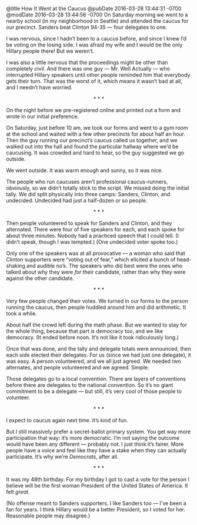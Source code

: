 @title How It Went at the Caucus
@pubDate 2016-03-28 13:44:31 -0700
@modDate 2016-03-28 13:44:56 -0700
On Saturday morning we went to a nearby school (in my neighborhood in Seattle) and attended the caucus for our precinct. Sanders beat Clinton 94-35 — four delegates to one.

I was nervous, since I hadn’t been to a caucus before, and since I knew I’d be voting on the losing side. I was afraid my wife and I would be the only Hillary people there! But we weren’t.

I was also a little nervous that the proceedings might be other than completely civil. And there was one guy — Mr. Well Actually — who interrupted Hillary speakers until other people reminded him that everybody gets their turn. That was the worst of it, which means it wasn’t bad at all, and I needn’t have worried.

<p style="text-align:center">* * *</p>

On the night before we pre-registered online and printed out a form and wrote in our initial preference.

On Saturday, just before 10 am, we took our forms and went to a gym room at the school and waited with a few other precincts for about half an hour. Then the guy running our precinct’s caucus called us together, and we walked out into the hall and found the particular hallway where we’d be caucusing. It was crowded and hard to hear, so the guy suggested we go outside.

We went outside. It was warm enough and sunny, so it was nice.

The people who run caucuses aren’t professional caucus-runners, obviously, so we didn’t totally stick to the script. We missed doing the initial tally. We did split physically into three camps: Sanders, Clinton, and undecided. Undecided had just a half-dozen or so people.

<p style="text-align:center">* * *</p>

Then people volunteered to speak for Sanders and Clinton, and they alternated. There were four of five speakers for each, and each spoke for about three minutes. Nobody had a practiced speech that I could tell. (I didn’t speak, though I was tempted.) (One undecided voter spoke too.)

Only one of the speakers was at all provocative — a woman who said that Clinton supporters were “voting out of fear,” which elicited a bunch of head-shaking and audible no’s. The speakers who did best were the ones who talked about why they were *for* their candidate, rather than why they were against the other candidate.

<p style="text-align:center">* * *</p>

Very few people changed their votes. We turned in our forms to the person running the caucus, then people huddled around him and did arithmetic. It took a while.

About half the crowd left during the math phase. But we wanted to stay for the whole thing, because that part is democracy too, and we like democracy. (It ended before noon. It’s not like it took ridiculously long.)

Once that was done, and the tally and delegate totals were announced, then each side elected their delegates. For us (since we had just one delegate), it was easy. A person volunteered, and we all just agreed. We needed two alternates, and people volunteered and we agreed. Simple.

Those delegates go to a local convention. There are layers of conventions before there are delegates to the national convention. So it’s no giant commitment to be a delegate — but still, it’s very cool of those people to volunteer.

<p style="text-align:center">* * *</p>

I expect to caucus again next time. It’s kind of fun.

But I still massively prefer a secret-ballot primary system. You get way more participation that way: it’s more democratic. I’m not saying the outcome would have been any different — probably not. I just think it’s fairer. More people have a voice and feel like they have a stake when they can actually participate. It’s why we’re *Democrats*, after all.

<p style="text-align:center">* * *</p>

It was my 48th birthday. For my birthday I got to cast a vote for the person I believe will be the first woman President of the United States of America. It felt *great*.

(No offense meant to Sanders supporters. I like Sanders too — I’ve been a fan for years. I think Hillary would be a better President, so I voted for her. Reasonable people may disagree.)
